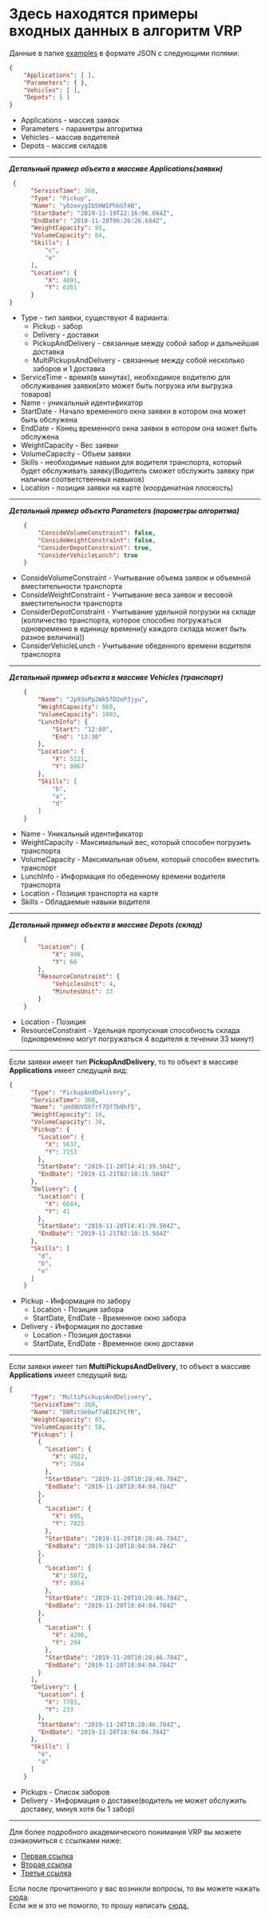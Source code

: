 # Здесь находятся примеры входных данных в алгоритм VRP
Данные в папке [examples](examples) в формате JSON с следующими полями:
```json 
{
    "Applications": [ ],
    "Parameters": { },
    "Vehicles": [ ],
    "Depots": [ ]
}
```
* Applications - массив заявок
* Parameters - параметры алгоритма
* Vehicles - массив водителей
* Depots - массив складов

---
***Детальный пример объекта в массиве **Applications(заявки)*****
```json 
 {
      "ServiceTime": 360,
      "Type": "Pickup",
      "Name": "yOzexygIb5HW1PhbGf4B",
      "StartDate": "2019-11-19T22:16:06.684Z",
      "EndDate": "2019-11-20T06:26:26.684Z",
      "WeightCapacity": 95,
      "VolumeCapacity": 84,
      "Skills": [
          "c",
          "e"
      ],
      "Location": {
          "X": 4891,
          "Y": 6361
      }
}
```
* Type - тип заявки, существуют 4 варианта:
  * Pickup - забор
  * Delivery - доставки
  * PickupAndDelivery - связанные между собой забор и дальнейшая доставка
  * MultiPickupsAndDelivery - связанные между собой несколько заборов и 1 доставка
* ServiceTime - время(в минутах), необходимое водителю для обслуживания заявки(это может быть погрузка или выгрузка товаров)
* Name - уникальный идентификатор
* StartDate - Начало временного окна заявки в котором она может быть обслужена
* EndDate - Конец временного окна заявки в котором она может быть обслужена
* WeightCapacity - Вес заявки
* VolumeCapacity - Объем заявки
* Skills - необходимые навыки для водителя транспорта, который будет обслуживать заявку(Водитель сможет обслужить заявку при наличии соответственных навыков)
* Location - позиция заявки на карте (координатная плоскость)

---
***Детальный пример объекта **Parameters (параметры алгоритма)*****
```json
    {
        "ConsideVolumeConstraint": false,
        "ConsideWeightConstraint": false,
        "ConsiderDepotConstraint": true,
        "ConsiderVehicleLunch": true
    }
```
* ConsideVolumeConstraint - Учитывание объема заявок и объемной вместительности транспорта
* ConsideWeightConstraint - Учитывание веса заявок и весовой вместительности транспорта
* ConsiderDepotConstraint - Учитывание удельной погрузки на складе (колличество транспорта, которое способно погружаться одновременно в единицу времени(у каждого склада может быть разное величина))
* ConsiderVehicleLunch - Учитывание обеденного времени водителя транспорта
---
***Детальный пример объекта в массиве **Vehicles (транспорт)*****
```json
    {
        "Name": "Jp93oPp2Wk5fD2eP3jyu",
        "WeightCapacity": 860,
        "VolumeCapacity": 1003,
        "LunchInfo": {
            "Start": "12:00",
            "End": "13:30"
        },
        "Location": {
            "X": 5121,
            "Y": 8067
        },
        "Skills": [
            "b",
            "a",
            "d"
        ]
    }
```
* Name - Уникальный идентификатор
* WeightCapacity - Максимальный вес, который способен погрузить транспорта
* VolumeCapacity - Максимальная объем, который способен вместить транспорт
* LunchInfo - Информация по обеденному времени водителя транспорта
* Location - Позиция транспорта на карте
* Skills - Обладаемые навыки водителя
---
***Детальный пример объекта в массиве **Depots (склад)*****
```json
    {
        "Location": {
            "X": 990,
            "Y": 66
        },
        "ResourceConstraint": {
            "VehiclesUnit": 4,
            "MinutesUnit": 33
        }
    }
```
* Location - Позиция
* ResourceConstraint - Удельная пропускная способность склада (одновременно могут погружаться 4 водителя в течении 33 минут) 

---
Если заявки имеет тип **PickupAndDelivery**, то то объект в массиве **Applications** имеет следущий вид:
```json
{
      "Type": "PickupAndDelivery",
      "ServiceTime": 360,
      "Name": "zHd9UVOXfrf7Qf7b0hf5",
      "WeightCapacity": 16,
      "VolumeCapacity": 38,
      "Pickup": {
        "Location": {
          "X": 5637,
          "Y": 7153
        },
        "StartDate": "2019-11-20T14:41:39.504Z",
        "EndDate": "2019-11-21T02:10:15.504Z"
      },
      "Delivery": {
        "Location": {
          "X": 6684,
          "Y": 41
        },
        "StartDate": "2019-11-20T14:41:39.504Z",
        "EndDate": "2019-11-21T02:10:15.504Z"
      },
      "Skills": [
        "d",
        "b",
        "e"
      ]
    } 
```
* Pickup - Информация по забору 
    * Location - Позиция забора
    * StartDate, EndDate - Временное окно забора
* Delivery - Информация по доставке 
    * Location - Позиция доставки
    * StartDate, EndDate - Временное окно доставки

---
Если заявки имеет тип **MultiPickupsAndDelivery**, то объект в массиве **Applications** имеет следущий вид:
```json
{
      "Type": "MultiPickupsAndDelivery",
      "ServiceTime": 360,
      "Name": "BBRitUebwf7aBIKJYCfR",
      "WeightCapacity": 85,
      "VolumeCapacity": 58,
      "Pickups": [
        {
          "Location": {
            "X": 4822,
            "Y": 7564
          },
          "StartDate": "2019-11-20T10:28:46.784Z",
          "EndDate": "2019-11-20T18:04:04.784Z"
        },
        {
          "Location": {
            "X": 695,
            "Y": 7825
          },
          "StartDate": "2019-11-20T10:28:46.784Z",
          "EndDate": "2019-11-20T18:04:04.784Z"
        },
        {
          "Location": {
            "X": 5872,
            "Y": 8954
          },
          "StartDate": "2019-11-20T10:28:46.784Z",
          "EndDate": "2019-11-20T18:04:04.784Z"
        },
        {
          "Location": {
            "X": 4296,
            "Y": 294
          },
          "StartDate": "2019-11-20T10:28:46.784Z",
          "EndDate": "2019-11-20T18:04:04.784Z"
        }
      ],
      "Delivery": {
        "Location": {
          "X": 7703,
          "Y": 233
        },
        "StartDate": "2019-11-20T10:28:46.784Z",
        "EndDate": "2019-11-20T18:04:04.784Z"
      },
      "Skills": [
        "e",
        "a"
      ]
    }
```

* Pickups - Список заборов 
* Delivery - Информация о доставке(водитель не может обслужить доставку, минуя хотя бы 1 забор)
---
Для более подробного академического понимания VRP вы можете ознакомиться с ссылками ниже:

* [Первая ссылка](http://neo.lcc.uma.es/vrp/vehicle-routing-problem/)
* [Вторая ссылка](https://medium.com/opex-analytics/opex-101-vehicle-routing-problems-262a173f4214)
* [Третья ссылка](https://developers.google.com/optimization/routing/vrp) 


Если после прочитанного у вас возникли вопросы, то вы можете нажать [сюда](FAQ.md). <br/>Если же и это не помогло, то прошу написать [сюда.](https://t.me/aae4s)